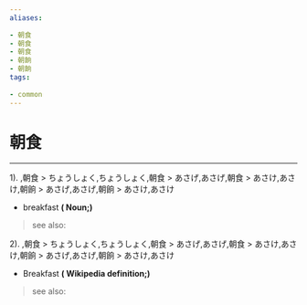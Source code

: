 ```yaml
---
aliases:
    
- 朝食
- 朝食
- 朝食
- 朝餉
- 朝餉
tags:
    
- common
---
```


# 朝食
---
1).
,朝食 > ちょうしょく,ちょうしょく,朝食 > あさげ,あさげ,朝食 > あさけ,あさけ,朝餉 > あさげ,あさげ,朝餉 > あさけ,あさけ

- breakfast
**( Noun;)**
> see also: 
            
2).
,朝食 > ちょうしょく,ちょうしょく,朝食 > あさげ,あさげ,朝食 > あさけ,あさけ,朝餉 > あさげ,あさげ,朝餉 > あさけ,あさけ

- Breakfast
**( Wikipedia definition;)**
> see also: 
            